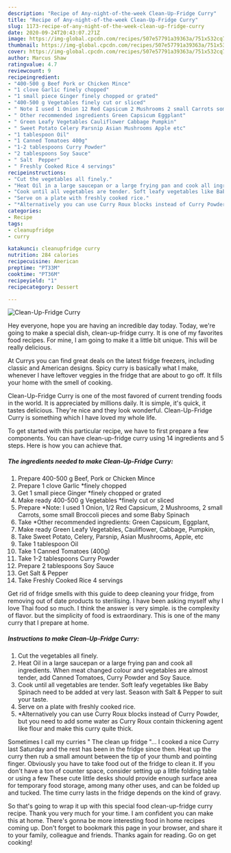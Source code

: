 ```yaml
---
description: "Recipe of Any-night-of-the-week Clean-Up-Fridge Curry"
title: "Recipe of Any-night-of-the-week Clean-Up-Fridge Curry"
slug: 1173-recipe-of-any-night-of-the-week-clean-up-fridge-curry
date: 2020-09-24T20:43:07.271Z
image: https://img-global.cpcdn.com/recipes/507e57791a39363a/751x532cq70/clean-up-fridge-curry-recipe-main-photo.jpg
thumbnail: https://img-global.cpcdn.com/recipes/507e57791a39363a/751x532cq70/clean-up-fridge-curry-recipe-main-photo.jpg
cover: https://img-global.cpcdn.com/recipes/507e57791a39363a/751x532cq70/clean-up-fridge-curry-recipe-main-photo.jpg
author: Marcus Shaw
ratingvalue: 4.7
reviewcount: 9
recipeingredient:
- "400-500 g Beef Pork or Chicken Mince"
- "1 clove Garlic finely chopped"
- "1 small piece Ginger finely chopped or grated"
- "400-500 g Vegetables finely cut or sliced"
- " Note I used 1 Onion 12 Red Capsicum 2 Mushrooms 2 small Carrots some small Broccoli pieces and some Baby Spinach"
- " Other recommended ingredients Green Capsicum Eggplant"
- " Green Leafy Vegetables Cauliflower Cabbage Pumpkin"
- " Sweet Potato Celery Parsnip Asian Mushrooms Apple etc"
- "1 tablespoon Oil"
- "1 Canned Tomatoes 400g"
- "1-2 tablespoons Curry Powder"
- "2 tablespoons Soy Sauce"
- " Salt  Pepper"
- " Freshly Cooked Rice 4 servings"
recipeinstructions:
- "Cut the vegetables all finely."
- "Heat Oil in a large saucepan or a large frying pan and cook all ingredients. When meat changed colour and vegetables are almost tender, add Canned Tomatoes, Curry Powder and Soy Sauce."
- "Cook until all vegetables are tender. Soft leafy vegetables like Baby Spinach need to be added at very last. Season with Salt &amp; Pepper to suit your taste."
- "Serve on a plate with freshly cooked rice."
- "*Alternatively you can use Curry Roux blocks instead of Curry Powder, but you need to add some water as Curry Roux contain thickening agent like flour and make this curry quite thick."
categories:
- Recipe
tags:
- cleanupfridge
- curry

katakunci: cleanupfridge curry 
nutrition: 284 calories
recipecuisine: American
preptime: "PT33M"
cooktime: "PT36M"
recipeyield: "1"
recipecategory: Dessert

---
```



![Clean-Up-Fridge Curry](https://img-global.cpcdn.com/recipes/507e57791a39363a/751x532cq70/clean-up-fridge-curry-recipe-main-photo.jpg)

Hey everyone, hope you are having an incredible day today. Today, we're going to make a special dish, clean-up-fridge curry. It is one of my favorites food recipes. For mine, I am going to make it a little bit unique. This will be really delicious.

At Currys you can find great deals on the latest fridge freezers, including classic and American designs. Spicy curry is basically what I make, whenever I have leftover veggies in the fridge that are about to go off. It fills your home with the smell of cooking.

Clean-Up-Fridge Curry is one of the most favored of current trending foods in the world. It is appreciated by millions daily. It is simple, it's quick, it tastes delicious. They're nice and they look wonderful. Clean-Up-Fridge Curry is something which I have loved my whole life.


To get started with this particular recipe, we have to first prepare a few components. You can have clean-up-fridge curry using 14 ingredients and 5 steps. Here is how you can achieve that.

<!--inarticleads1-->

##### The ingredients needed to make Clean-Up-Fridge Curry:

1. Prepare 400-500 g Beef, Pork or Chicken Mince
1. Prepare 1 clove Garlic *finely chopped
1. Get 1 small piece Ginger *finely chopped or grated
1. Make ready 400-500 g Vegetables *finely cut or sliced
1. Prepare  *Note: I used 1 Onion, 1/2 Red Capsicum, 2 Mushrooms, 2 small Carrots, some small Broccoli pieces and some Baby Spinach
1. Take  *Other recommended ingredients: Green Capsicum, Eggplant,
1. Make ready  Green Leafy Vegetables, Cauliflower, Cabbage, Pumpkin,
1. Take  Sweet Potato, Celery, Parsnip, Asian Mushrooms, Apple, etc
1. Take 1 tablespoon Oil
1. Take 1 Canned Tomatoes (400g)
1. Take 1-2 tablespoons Curry Powder
1. Prepare 2 tablespoons Soy Sauce
1. Get  Salt &amp; Pepper
1. Take  Freshly Cooked Rice 4 servings


Get rid of fridge smells with this guide to deep cleaning your fridge, from removing out of date products to sterilising. I have been asking myself why I love Thai food so much. I think the answer is very simple. is the complexity of flavor. but the simplicity of food is extraordinary. This is one of the many curry that I prepare at home. 

<!--inarticleads2-->

##### Instructions to make Clean-Up-Fridge Curry:

1. Cut the vegetables all finely.
1. Heat Oil in a large saucepan or a large frying pan and cook all ingredients. When meat changed colour and vegetables are almost tender, add Canned Tomatoes, Curry Powder and Soy Sauce.
1. Cook until all vegetables are tender. Soft leafy vegetables like Baby Spinach need to be added at very last. Season with Salt &amp; Pepper to suit your taste.
1. Serve on a plate with freshly cooked rice.
1. *Alternatively you can use Curry Roux blocks instead of Curry Powder, but you need to add some water as Curry Roux contain thickening agent like flour and make this curry quite thick.


Sometimes I call my curries &#34; The clean up fridge &#34;… I cooked a nice Curry last Saturday and the rest has been in the fridge since then. Heat up the curry then rub a small amount between the tip of your thumb and pointing finger. Obviously you have to take food out of the fridge to clean it. If you don&#39;t have a ton of counter space, consider setting up a little folding table or using a few These cute little desks should provide enough surface area for temporary food storage, among many other uses, and can be folded up and tucked. The time curry lasts in the fridge depends on the kind of gravy. 

So that's going to wrap it up with this special food clean-up-fridge curry recipe. Thank you very much for your time. I am confident you can make this at home. There's gonna be more interesting food in home recipes coming up. Don't forget to bookmark this page in your browser, and share it to your family, colleague and friends. Thanks again for reading. Go on get cooking!
